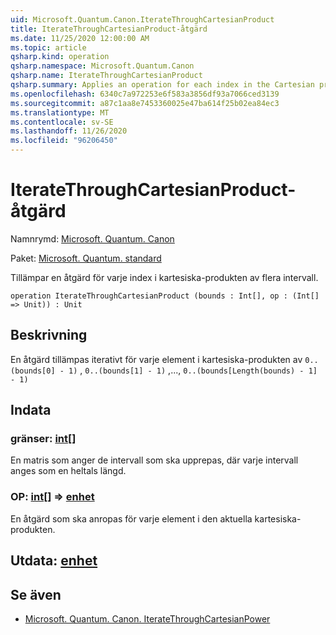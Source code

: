 ```yaml
---
uid: Microsoft.Quantum.Canon.IterateThroughCartesianProduct
title: IterateThroughCartesianProduct-åtgärd
ms.date: 11/25/2020 12:00:00 AM
ms.topic: article
qsharp.kind: operation
qsharp.namespace: Microsoft.Quantum.Canon
qsharp.name: IterateThroughCartesianProduct
qsharp.summary: Applies an operation for each index in the Cartesian product of several ranges.
ms.openlocfilehash: 6340c7a972253e6f583a3856df93a7066ced3139
ms.sourcegitcommit: a87c1aa8e7453360025e47ba614f25b02ea84ec3
ms.translationtype: MT
ms.contentlocale: sv-SE
ms.lasthandoff: 11/26/2020
ms.locfileid: "96206450"
---
```

# <a name="iteratethroughcartesianproduct-operation"></a>IterateThroughCartesianProduct-åtgärd

Namnrymd: [Microsoft. Quantum. Canon](xref:Microsoft.Quantum.Canon)

Paket: [Microsoft. Quantum. standard](https://nuget.org/packages/Microsoft.Quantum.Standard)


Tillämpar en åtgärd för varje index i kartesiska-produkten av flera intervall.

```qsharp
operation IterateThroughCartesianProduct (bounds : Int[], op : (Int[] => Unit)) : Unit
```


## <a name="description"></a>Beskrivning

En åtgärd tillämpas iterativt för varje element i kartesiska-produkten av `0..(bounds[0] - 1)` , `0..(bounds[1] - 1)` ,..., `0..(bounds[Length(bounds) - 1] - 1)`

## <a name="input"></a>Indata

### <a name="bounds--int"></a>gränser: [int](xref:microsoft.quantum.lang-ref.int)[]

En matris som anger de intervall som ska upprepas, där varje intervall anges som en heltals längd.


### <a name="op--int--unit"></a>OP: [int](xref:microsoft.quantum.lang-ref.int)[] => [enhet](xref:microsoft.quantum.lang-ref.unit) 

En åtgärd som ska anropas för varje element i den aktuella kartesiska-produkten.



## <a name="output--unit"></a>Utdata: [enhet](xref:microsoft.quantum.lang-ref.unit)



## <a name="see-also"></a>Se även

- [Microsoft. Quantum. Canon. IterateThroughCartesianPower](xref:Microsoft.Quantum.Canon.IterateThroughCartesianPower)